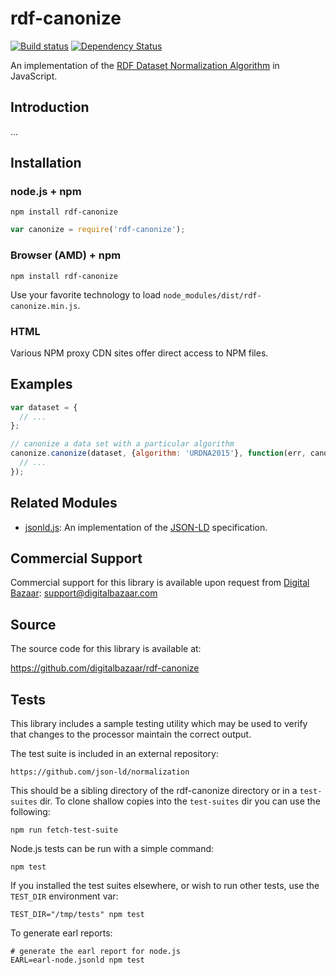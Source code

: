 # rdf-canonize

[![Build status](https://img.shields.io/travis/digitalbazaar/rdf-canonize.svg)](https://travis-ci.org/digitalbazaar/rdf-canonize)
[![Dependency Status](https://img.shields.io/david/digitalbazaar/rdf-canonize.svg)](https://david-dm.org/digitalbazaar/rdf-canonize)

An implementation of the [RDF Dataset Normalization Algorithm][] in JavaScript.

Introduction
------------

...

Installation
------------

### node.js + npm

```
npm install rdf-canonize
```

```js
var canonize = require('rdf-canonize');
```

### Browser (AMD) + npm

```
npm install rdf-canonize
```

Use your favorite technology to load `node_modules/dist/rdf-canonize.min.js`.

### HTML

Various NPM proxy CDN sites offer direct access to NPM files.

Examples
--------

```js
var dataset = {
  // ...
};

// canonize a data set with a particular algorithm
canonize.canonize(dataset, {algorithm: 'URDNA2015'}, function(err, canonical) {
  // ...
});
```

Related Modules
---------------

* [jsonld.js][]: An implementation of the [JSON-LD][] specification.

Commercial Support
------------------

Commercial support for this library is available upon request from
[Digital Bazaar][]: support@digitalbazaar.com

Source
------

The source code for this library is available at:

https://github.com/digitalbazaar/rdf-canonize

Tests
-----

This library includes a sample testing utility which may be used to verify
that changes to the processor maintain the correct output.

The test suite is included in an external repository:

    https://github.com/json-ld/normalization

This should be a sibling directory of the rdf-canonize directory or in a
`test-suites` dir. To clone shallow copies into the `test-suites` dir you can
use the following:

    npm run fetch-test-suite

Node.js tests can be run with a simple command:

    npm test

If you installed the test suites elsewhere, or wish to run other tests, use
the `TEST_DIR` environment var:

    TEST_DIR="/tmp/tests" npm test

To generate earl reports:

    # generate the earl report for node.js
    EARL=earl-node.jsonld npm test

[Digital Bazaar]: https://digitalbazaar.com/
[JSON-LD]: https://json-ld.org/
[RDF Dataset Normalization Algorithm]: https://json-ld.github.io/normalization/
[jsonld.js]: https://github.com/digitalbazaar/jsonld.js
